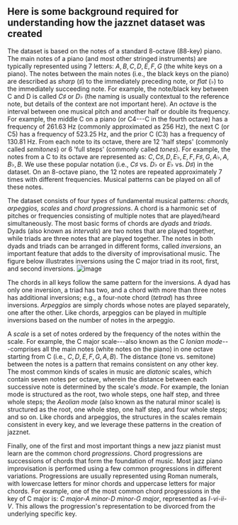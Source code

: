 ## Here is some background required for understanding how the jazznet dataset was created

The dataset is based on the notes of a standard 8-octave (88-key) piano. The main notes of a piano (and most other stringed instruments) are typically represented using 7 letters: $A, B, C, D, E, F, G$ (the white keys on a piano). The notes between the main notes (i.e., the black keys on the piano) are described as _sharp_ $(\sharp)$ to the immediately preceding note, or _flat_ $(\flat)$ to the immediately succeeding note. For example, the note/black key between C and D is called $C\sharp$ or $D\flat$ (the naming is usually contextual to the reference note, but details of the context are not important here). An _octave_ is the interval between one musical pitch and another half or double its frequency. For example, the middle C on a piano (or C4---C in the fourth octave) has a frequency of 261.63 Hz (commonly approximated as 256 Hz), the next C (or C5) has a frequency of 523.25 Hz, and the prior C (C3) has a frequency of 130.81 Hz. From each note to its octave, there are 12 'half steps' (commonly called _semitones_) or 6 'full steps' (commonly called _tones_). For example, the notes from a C to its octave are represented as: $C, C\sharp, D, E\flat, E, F, F\sharp, G, A\flat, A, B\flat, B$. We use these popular notation (i.e., $C\sharp$ vs. $D\flat$ or $E\flat$ vs. $D\sharp$) in the dataset. On an 8-octave piano, the 12 notes are repeated approximately 7 times with different frequencies. Musical patterns can be played on all of these notes.

The dataset consists of four _types_ of fundamental musical patterns: _chords, arpeggios, scales_ and _chord progressions_. A chord is a harmonic set of pitches or frequencies consisting of multiple notes that are played/heard simultaneously. The most basic forms of chords are _dyads_ and _triads_. Dyads (also known as _intervals_) are two notes that are played together, while triads are three notes that are played together. The notes in both dyads and triads can be arranged in different forms, called _inversions_, an important feature that adds to the diversity of improvisational music. The figure below illustrates inversions using the C major triad in its root, first, and second inversions. 
![image](https://user-images.githubusercontent.com/16122125/196060984-ffbde83a-5d2a-42df-b664-77fb338a5aef.png)

The chords in all keys follow the same pattern for the inversions. A dyad has only one inversion, a triad has two, and a chord with more than three notes has additional inversions; e.g., a four-note chord (_tetrad_) has three inversions. _Arpeggios_ are simply chords whose notes are played separately, one after the other. Like chords, arpeggios can be played in multiple inversions based on the number of notes in the arpeggio.

A _scale_ is a set of notes ordered by the frequency of the notes within the scale. For example, the C major scale---also known as the C _Ionian mode_---comprises all the main notes (white notes on the piano) in one octave starting from C (i.e., $C, D, E, F, G, A, B$). The distance (tone vs. semitone) between the notes is a pattern that remains consistent on any other key. The most common kinds of scales in music are _diatonic_ scales, which contain seven notes per octave, wherein the distance between each successive note is determined by the scale's _mode_. For example, the Ionian mode is structured as the root, two whole steps, one half step, and three whole steps; the _Aeolian mode_ (also known as the natural minor scale) is structured as the root, one whole step, one half step, and four whole steps; and so on. Like chords and arpeggios, the structures in the scales remain consistent in every key, and we leverage these patterns in the creation of jazznet. 

Finally, one of the first and most important things a new jazz pianist must learn are the common chord _progressions_. Chord progressions are successions of chords that form the foundation of music. Most jazz piano improvisation is performed using a few common progressions in different variations. Progressions are usually represented using Roman numerals, with lowercase letters for minor chords and uppercase letters for major chords. For example, one of the most common chord progressions in the key of C major is: _C major-A minor-D minor-G major_, represented as _I-vi-ii-V_. This allows the progression's representation to be divorced from the underlying specific key.
